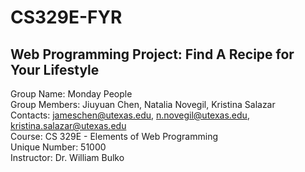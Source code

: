 # CS329E-FYR
## Web Programming Project: Find A Recipe for Your Lifestyle

Group Name:		Monday People  <br>
Group Members: 	Jiuyuan Chen, Natalia Novegil, Kristina Salazar  <br>
Contacts: 	jameschen@utexas.edu, n.novegil@utexas.edu, kristina.salazar@utexas.edu   <br>
Course: 		CS 329E - Elements of Web Programming  <br>
Unique Number:	51000  <br>
Instructor: 		Dr. William Bulko  <br>

